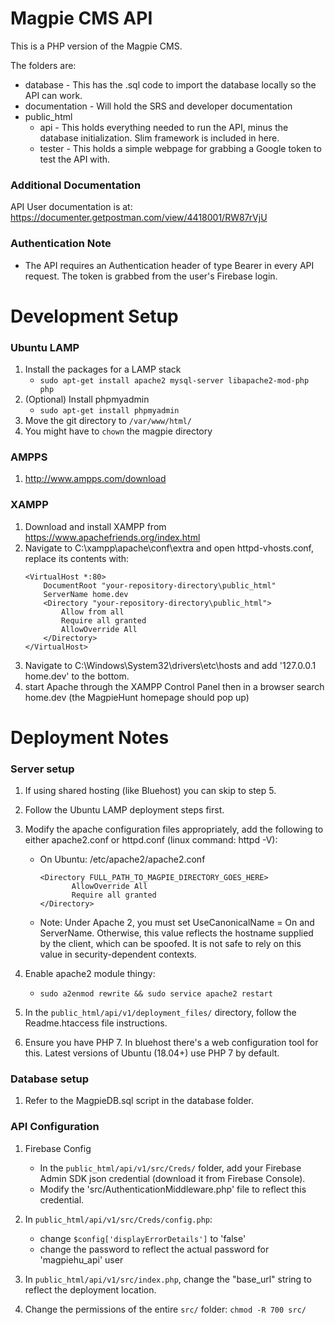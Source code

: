 # Magpie CMS API

This is a PHP version of the Magpie CMS.

The folders are:

* database - This has the .sql code to import the database locally so the API can work.
* documentation - Will hold the SRS and developer documentation
* public_html
    * api - This holds everything needed to run the API, minus the database initialization.  Slim framework is included in here.
    * tester - This holds a simple webpage for grabbing a Google token to test the API with.

### Additional Documentation

API User documentation is at:  https://documenter.getpostman.com/view/4418001/RW87rVjU

### Authentication Note

* The API requires an Authentication header of type Bearer in every API request.  The token is grabbed from the user's Firebase login.

# Development Setup

### Ubuntu LAMP

1. Install the packages for a LAMP stack
    * `sudo apt-get install apache2 mysql-server libapache2-mod-php php`
2. (Optional) Install phpmyadmin
    * `sudo apt-get install phpmyadmin`
3. Move the git directory to `/var/www/html/`
4. You might have to `chown` the magpie directory

### AMPPS

1. http://www.ampps.com/download

### XAMPP

1. Download and install XAMPP from https://www.apachefriends.org/index.html
2. Navigate to C:\xampp\apache\conf\extra and open httpd-vhosts.conf, replace its contents with:
	```
    <VirtualHost *:80>
        DocumentRoot "your-repository-directory\public_html"
        ServerName home.dev
        <Directory "your-repository-directory\public_html">
            Allow from all
            Require all granted
            AllowOverride All
        </Directory>
    </VirtualHost>
    ```
3. Navigate to C:\Windows\System32\drivers\etc\hosts and add '127.0.0.1 home.dev' to the bottom.
4. start Apache through the XAMPP Control Panel then in a browser search home.dev (the MagpieHunt homepage should pop up)

# Deployment Notes

### Server setup

1. If using shared hosting (like Bluehost) you can skip to step 5.

2. Follow the Ubuntu LAMP deployment steps first.

3. Modify the apache configuration files appropriately, add the following to either apache2.conf or httpd.conf (linux command: httpd -V):
    * On Ubuntu: /etc/apache2/apache2.conf
		 ```
		<Directory FULL_PATH_TO_MAGPIE_DIRECTORY_GOES_HERE>
				AllowOverride All
				Require all granted
		</Directory>
		```
    * Note: Under Apache 2, you must set UseCanonicalName = On and ServerName. Otherwise, this value reflects the hostname supplied by the client, which can be spoofed. It is not safe to rely on this value in security-dependent contexts. 

4. Enable apache2 module thingy:
    * `sudo a2enmod rewrite && sudo service apache2 restart`

5. In the `public_html/api/v1/deployment_files/` directory, follow the Readme.htaccess file instructions.

6. Ensure you have PHP 7. In bluehost there's a web configuration tool for this. Latest versions of Ubuntu (18.04+) use PHP 7 by default.

### Database setup

1. Refer to the MagpieDB.sql script in the database folder.

### API Configuration

1. Firebase Config
	* In the `public_html/api/v1/src/Creds/` folder, add your Firebase Admin SDK json credential (download it from Firebase Console).
	* Modify the 'src/AuthenticationMiddleware.php' file to reflect this credential.

2. In `public_html/api/v1/src/Creds/config.php`:
	* change `$config['displayErrorDetails']` to 'false'
	* change the password to reflect the actual password for 'magpiehu_api' user

3. In `public_html/api/v1/src/index.php`, change the "base_url" string to reflect the deployment location.

4. Change the permissions of the entire `src/` folder: `chmod -R 700 src/`


